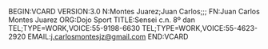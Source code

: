 BEGIN:VCARD
VERSION:3.0
N:Montes Juarez;Juan Carlos;;;
FN:Juan Carlos Montes Juarez
ORG:Dojo Sport
TITLE:Sensei c.n. 8º dan
TEL;TYPE=WORK,VOICE:55-9198-6630
TEL;TYPE=WORK,VOICE:55-4623-2920
EMAIL:j.carlosmontesjz@gmail.com
END:VCARD
